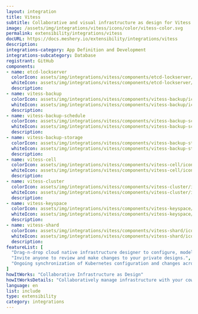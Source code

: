 ```yaml
---
layout: integration
title: Vitess
subtitle: Collaborative and visual infrastructure as design for Vitess
image: /assets/img/integrations/vitess/icons/color/vitess-color.svg
permalink: extensibility/integrations/vitess
docURL: https://docs.meshery.io/extensibility/integrations/vitess
description: 
integrations-category: App Definition and Development
integrations-subcategory: Database
registrant: GitHub
components: 
- name: etcd-lockserver
  colorIcon: assets/img/integrations/vitess/components/etcd-lockserver/icons/color/etcd-lockserver-color.svg
  whiteIcon: assets/img/integrations/vitess/components/etcd-lockserver/icons/white/etcd-lockserver-white.svg
  description: 
- name: vitess-backup
  colorIcon: assets/img/integrations/vitess/components/vitess-backup/icons/color/vitess-backup-color.svg
  whiteIcon: assets/img/integrations/vitess/components/vitess-backup/icons/white/vitess-backup-white.svg
  description: 
- name: vitess-backup-schedule
  colorIcon: assets/img/integrations/vitess/components/vitess-backup-schedule/icons/color/vitess-backup-schedule-color.svg
  whiteIcon: assets/img/integrations/vitess/components/vitess-backup-schedule/icons/white/vitess-backup-schedule-white.svg
  description: 
- name: vitess-backup-storage
  colorIcon: assets/img/integrations/vitess/components/vitess-backup-storage/icons/color/vitess-backup-storage-color.svg
  whiteIcon: assets/img/integrations/vitess/components/vitess-backup-storage/icons/white/vitess-backup-storage-white.svg
  description: 
- name: vitess-cell
  colorIcon: assets/img/integrations/vitess/components/vitess-cell/icons/color/vitess-cell-color.svg
  whiteIcon: assets/img/integrations/vitess/components/vitess-cell/icons/white/vitess-cell-white.svg
  description: 
- name: vitess-cluster
  colorIcon: assets/img/integrations/vitess/components/vitess-cluster/icons/color/vitess-cluster-color.svg
  whiteIcon: assets/img/integrations/vitess/components/vitess-cluster/icons/white/vitess-cluster-white.svg
  description: 
- name: vitess-keyspace
  colorIcon: assets/img/integrations/vitess/components/vitess-keyspace/icons/color/vitess-keyspace-color.svg
  whiteIcon: assets/img/integrations/vitess/components/vitess-keyspace/icons/white/vitess-keyspace-white.svg
  description: 
- name: vitess-shard
  colorIcon: assets/img/integrations/vitess/components/vitess-shard/icons/color/vitess-shard-color.svg
  whiteIcon: assets/img/integrations/vitess/components/vitess-shard/icons/white/vitess-shard-white.svg
  description: 
featureList: [
  "Drag-n-drop cloud native infrastructure designer to configure, model, and deploy your workloads.",
  "Invite anyone to review and make changes to your private designs.",
  "Ongoing synchronization of Kubernetes configuration and changes across any number of clusters."
]
howItWorks: "Collaborative Infrastructure as Design"
howItWorksDetails: "Collaboratively manage infrastructure with your coworkers synchronously sharing the same designs."
language: en
list: include
type: extensibility
category: integrations
---
```

